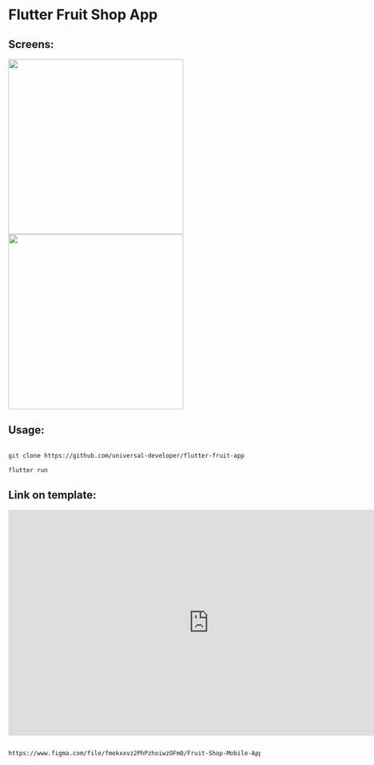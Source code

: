 <h1>Flutter Fruit Shop App</h1>

<h2>Screens: </h2>

<img src="images/1.png" height="350px"/><img src="images/2.png" height="350px"/>


<h2>Usage: </h2>

```bash

git clone https://github.com/universal-developer/flutter-fruit-app

flutter run

```

<h2>Link on template: </h2>

<iframe style="border: 1px solid rgba(0, 0, 0, 0.1);" width="800" height="450" src="https://www.figma.com/embed?embed_host=share&url=https%3A%2F%2Fwww.figma.com%2Ffile%2Ffmokxxvz2PhPzhoiwzOFm0%2FFruit-Shop-Mobile-App-UI-(Community)%3Fnode-id%3D1%253A335" allowfullscreen></iframe>

```bash

https://www.figma.com/file/fmokxxvz2PhPzhoiwzOFm0/Fruit-Shop-Mobile-App-UI-(Community)?node-id=1%3A335

```


